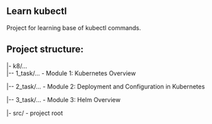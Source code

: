 Learn kubectl
---
Project for learning base of kubectl commands. 

Project structure:
--
|- k8/...        
|-- 1_task/...   - Module 1: Kubernetes Overview

|-- 2_task/...   - Module 2: Deployment and Configuration in Kubernetes

|-- 3_task/...   - Module 3: Helm Overview

|- src/ - project root
